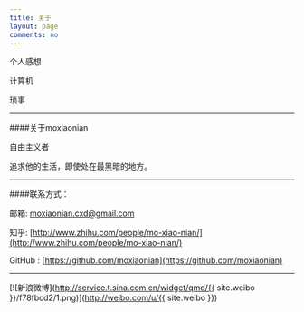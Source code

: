 ```yaml
---
title: 关于
layout: page
comments: no
---
```

个人感想  

计算机  

琐事  

---  

####关于moxiaonian  

自由主义者  

追求他的生活，即使处在最黑暗的地方。

---

####联系方式： 

邮箱:  moxiaonian.cxd@gmail.com  
    
知乎:  [http://www.zhihu.com/people/mo-xiao-nian/](http://www.zhihu.com/people/mo-xiao-nian/)  
  
GitHub :  [https://github.com/moxiaonian](https://github.com/moxiaonian)

---

[![新浪微博](http://service.t.sina.com.cn/widget/qmd/{{ site.weibo }}/f78fbcd2/1.png)](http://weibo.com/u/{{ site.weibo }})
